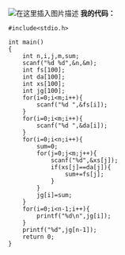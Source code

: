 ﻿![在这里插入图片描述](https://img-blog.csdnimg.cn/20190821131746647.png?x-oss-process=image/watermark,type_ZmFuZ3poZW5naGVpdGk,shadow_10,text_aHR0cHM6Ly9ibG9nLmNzZG4ubmV0L3dlaXhpbl80MzY5MjUwNA==,size_16,color_FFFFFF,t_70)
**我的代码：**

```
#include<stdio.h>

int main()
{
	int n,i,j,m,sum;
	scanf("%d %d",&n,&m);
	int fs[100];
	int da[100];
	int xs[100];
	int jg[100];
	for(i=0;i<m;i++){
		scanf("%d ",&fs[i]);
	}
	for(i=0;i<m;i++){
		scanf("%d ",&da[i]);
	}
	for(i=0;i<n;i++){
		sum=0;
		for(j=0;j<m;j++){
			scanf("%d",&xs[j]);
			if(xs[j]==da[j]){
				sum+=fs[j];
			}
		}
		jg[i]=sum;
	}
	for(i=0;i<n-1;i++){
		printf("%d\n",jg[i]);
	}
	printf("%d",jg[n-1]);
	return 0;
}
```

